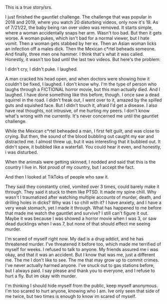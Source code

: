 This is a true story/srs.

I just finished the gauntlet challenge. The challenge that was popular in 2018 and 2019, where you watch 20 disturbing videos, only now it's 19. As of 7/21/22, the baby being ran over video was removed. It starts simple, where a woman accidentally snaps her arm. Wasn't too bad. But then it gets worse. A woman pukes, which isn't bad for a normal viewer, but I hate vomit. Then a woman gets stabbed by her ex. Then an Asian woman licks an infection off a males dick. Then the Mexican c*rtel beheads someone. And finally, three men one hammer. I think that's what it was called. Honestly, it wasn't too bad until the last two videos. But here's the problem:

I didn't cry, I didn't puke. I laughed. 

A man cracked his head open, and when doctors were showing how it couldn't be fixed, I laughed. I don't know why. I'm the type of person who laughs through a FICTIONAL horror movie, but this man actually died. And I laughed. I have done something like this before, though. I once saw a dead squirrel in the road. I didn't freak out, I went over to it, amazed by the spilled guts and squished face. But I didn't touch it, afraid I'd get a disease. I also have real thoughts, not intrusive, of me hurting my peers. I don't know what's wrong with me currently. It's never concerned me until the gauntlet challenge.

While the Mexican c*rtel beheaded a man, I first felt guilt, and was close to crying. But then, the sound of the blood bubbling out caught my ear and distracted me. I almost threw up, but it was interesting that it bubbled out. It didn't spew, it bubbled like a waterfall. You could hear it even, and honestly, i was disturbed.

When the animals were getting skinned, I nodded and said that this is the country I live in. Not proud of my country, but I accept the fact.

And then I looked at TikToks of people who saw it.

They said they constantly cried, vomited over 3 times, could barely make it through. They said it stuck to them like PTSD. It made my spine chill. Why wasn't I traumatized after watching multiple accounts of murder, death, and drilling holes in dicks? Why was I so chill with it? I have anxiety, and I have a very weak stomach, yet I made it through. What has happened to me before that made me watch the gauntlet and survive? I still can't figure it out. Maybe it was because I was showed a horror movie when I was 3, or saw dead ducklings when I was 7, but none of that should effect me seeing murder. 

I'm scared of myself right now. My dad is a drug addict, and he has threatened murder. I've threatened it before too, which made me terrified of myself for weeks. I refused to talk to anyone. My friends assured me i was okay, and that it was an accident. But I know that was me, just a different me. The me I don't like to see. The me that may grow up to commit crimes. I've never actually harmed anyone. I've snuck out to gas stations before, but I always paid. I say please and thank you to everyone, and I refuse to hurt a fly. But im okay with murder.

I'm thinking I should hide myself from the public, keep myself anonymous. I'm too scared to hurt anyone, knowing who I am. Ive only seen that side of me twice, but two times is enough to know im scared of myself.